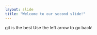```yaml
---
layout: slide
title: "Welcome to our second slide!"
---
```

git is the best
Use the left arrow to go back!